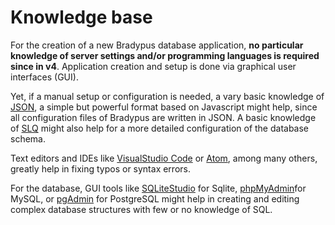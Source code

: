 # Knowledge base

For the creation of a new Bradypus database application, 
**no particular knowledge of server settings and/or programming languages is required since in v4**.
Application creation and setup is done via graphical user interfaces (GUI).

Yet, if a manual setup or configuration is needed,
a vary basic knowledge of [JSON](https://www.json.org/),
a simple but powerful format based on Javascript might help, since all 
configuration files of Bradypus are written in JSON. A basic knowledge of
[SLQ](https://en.wikipedia.org/wiki/SQL) might also help for a more detailed
configuration of the database schema.

Text editors and IDEs like [VisualStudio Code](https://code.visualstudio.com/)
or [Atom](https://atom.io/), among many others, greatly help in fixing typos or
syntax errors.

For the database, GUI tools like 
[SQLiteStudio](https://sqlitestudio.pl/) for Sqlite, 
[phpMyAdmin](https://www.phpmyadmin.net/)for MySQL, or
[pgAdmin](https://www.pgadmin.org/) for PostgreSQL might help in
creating and editing complex database structures with few or no
knowledge of SQL.
